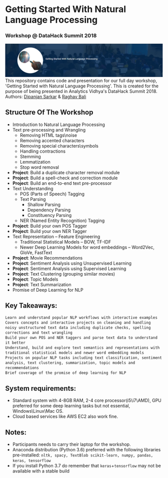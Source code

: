 # Getting Started With Natural Language Processing
### Workshop @ DataHack Summit 2018

![](assets/main_banner.png)
This repository contains code and presentation for our full day workshop, 'Getting Started with Natural Language Processing'. This is created for the purpose of being presented in Analytics Vidhya's DataHack Summit 2018. Authors: [Dipanjan Sarkar](https://www.linkedin.com/in/dipanzan/) &amp; [Raghav Bali](https://www.linkedin.com/in/baliraghav/)

## Structure Of The Workshop

+ Introduction to Natural Language Processing
+ Text pre-processing and Wrangling
  + Removing HTML tags\noise  
  + Removing accented characters
  + Removing special characters\symbols
  + Handling contractions
  + Stemming
  + Lemmatization
  + Stop word removal
+ __Project__: Build a duplicate character removal module
+ __Project__: Build a spell-check and correction module
+ __Project__: Build an end-to-end text pre-processor
+ Text Understanding
  + POS (Parts of Speech) Tagging
  + Text Parsing
    + Shallow Parsing
    + Dependency Parsing
    + Constituency Parsing
  + NER (Named Entity Recognition) Tagging
+ __Project__: Build your own POS Tagger
+ __Project__: Build your own NER Tagger
+ Text Representation – Feature Engineering
  + Traditional Statistical Models – BOW, TF-IDF
  + Newer Deep Learning Models for word embeddings – Word2Vec, GloVe, FastText
+ __Project__: Movie Recommendations
+ __Project__: Sentiment Analysis using Unsupervised Learning
+ __Project__: Sentiment Analysis using Supervised Learning
+ __Project__: Text Clustering (grouping similar movies)
+ __Project__: Topic Models
+ __Project__: Text Summarization
+ Promise of Deep Learning for NLP


## Key Takeaways:

    Learn and understand popular NLP workflows with interactive examples
    Covers concepts and interactive projects on cleaning and handling noisy unstructured text data including duplicate checks, spelling corrections and text wrangling
    Build your own POS and NER taggers and parse text data to understand it better
    Understand, build and explore text semantics and representations with traditional statistical models and newer word embedding models
    Projects on popular NLP tasks including text classification, sentiment analysis, text clustering, summarization, topic models and recommendations
    Brief coverage of the promise of deep learning for NLP

## System requirements:
+ Standard system with 4-8GB RAM, 2-4 core processor(i5\i7\AMD), GPU preferred for some deep learning tasks but not essential, Windows\Linux\Mac OS.
+ Cloud based services like AWS EC2 also work fine.

## Notes:
+ Participants needs to carry their laptop for the workshop.
+ Anaconda distribution (Python 3.6) preferred with the following libraries pre-installed:
```nltk, spacy, TextBlob scikit-learn, numpy, pandas, keras, tensorflow```
+ If you install Python 3.7 do remember that ```keras```+```tensorflow``` may not be available with a stable build     
